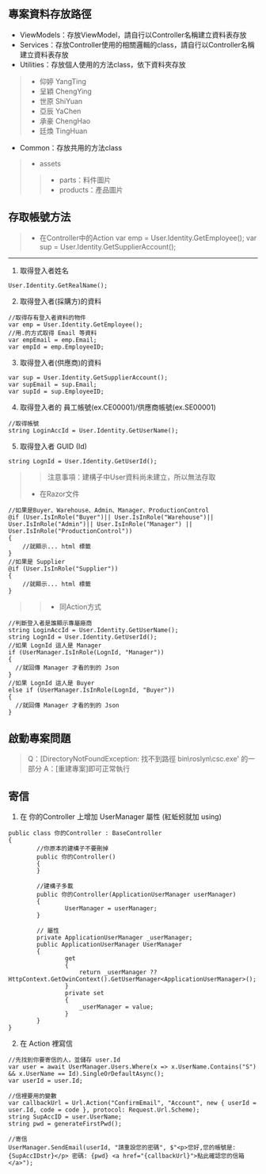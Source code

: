## 專案資料存放路徑
- ViewModels：存放ViewModel，請自行以Controller名稱建立資料表存放    
- Services：存放Controller使用的相關邏輯的class，請自行以Controller名稱建立資料表存放    
- Utilities：存放個人使用的方法class，依下資料夾存放
>- 仰婷 YangTing    
>- 呈穎 ChengYing    
>- 世原 ShiYuan    
>- 亞辰 YaChen    
>- 承豪 ChengHao    
>- 廷煥 TingHuan
- Common：存放共用的方法class
>- assets
>>- parts：料件圖片    
>>- products：產品圖片
## 存取帳號方法
>- 在Controller中的Action
var emp = User.Identity.GetEmployee();
var sup = User.Identity.GetSupplierAccount();
----
1. 取得登入者姓名
```
User.Identity.GetRealName();
```
2. 取得登入者(採購方)的資料
```
//取得存有登入者資料的物件
var emp = User.Identity.GetEmployee();
//用.的方式取得 Email 等資料
var empEmail = emp.Email;
var empId = emp.EmployeeID;
```
3. 取得登入者(供應商)的資料
```
var sup = User.Identity.GetSupplierAccount();
var supEmail = sup.Email;
var supId = sup.EmployeeID;
```
4. 取得登入者的 員工帳號(ex.CE00001)/供應商帳號(ex.SE00001)
```
//取得帳號
string LoginAccId = User.Identity.GetUserName();
```
5. 取得登入者 GUID (Id)
```
string LognId = User.Identity.GetUserId();
```
>> 注意事項：建構子中User資料尚未建立，所以無法存取
>- 在Razor文件
```
//如果是Buyer、Warehouse、Admin、Manager、ProductionControl
@if (User.IsInRole("Buyer")|| User.IsInRole("Warehouse")|| User.IsInRole("Admin")|| User.IsInRole("Manager") || User.IsInRole("ProductionControl"))
{
    //就顯示... html 標籤
}
//如果是 Supplier
@if (User.IsInRole("Supplier"))
{
    //就顯示... html 標籤
}
```
>>- 同Action方式
```
//判斷登入者是誰顯示專屬廠商
string LoginAccId = User.Identity.GetUserName();
string LognId = User.Identity.GetUserId();
//如果 LognId 這人是 Manager
if (UserManager.IsInRole(LognId, "Manager"))
{
  //就回傳 Manager 才看的到的 Json
}
//如果 LognId 這人是 Buyer
else if (UserManager.IsInRole(LognId, "Buyer"))
{
  //就回傳 Manager 才看的到的 Json
}
```
## 啟動專案問題
> Q：[DirectoryNotFoundException: 找不到路徑 bin\roslyn\csc.exe' 的一部分
> A：[重建專案]即可正常執行
## 寄信
1. 在 你的Controller 上增加 UserManager 屬性 (紅蚯蚓就加 using)
```
public class 你的Controller : BaseController
{
        //你原本的建構子不要刪掉
        public 你的Controller()
        {
        }

        //建構子多載
        public 你的Controller(ApplicationUserManager userManager)
        {
                UserManager = userManager;
        } 

        // 屬性
        private ApplicationUserManager _userManager;
        public ApplicationUserManager UserManager
        {
                get
                {
                    return _userManager ?? HttpContext.GetOwinContext().GetUserManager<ApplicationUserManager>();
                }
                private set
                {
                    _userManager = value;
                }
        }
}
```
2. 在 Action 裡寫信
```
//先找到你要寄信的人，並儲存 user.Id
var user = await UserManager.Users.Where(x => x.UserName.Contains("S") && x.UserName == Id).SingleOrDefaultAsync();            
var userId = user.Id;

//信裡要用的變數
var callbackUrl = Url.Action("ConfirmEmail", "Account", new { userId = user.Id, code = code }, protocol: Request.Url.Scheme);
string SupAccID = user.UserName;
string pwd = generateFirstPwd();

//寄信
UserManager.SendEmail(userId, "請重設您的密碼", $"<p>您好,您的帳號是: {SupAccIDstr}</p> 密碼: {pwd} <a href="{callbackUrl}">點此確認您的信箱</a>");
```
